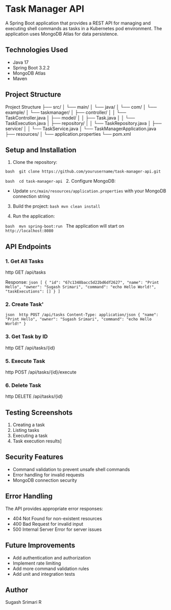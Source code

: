  # Task Manager API

A Spring Boot application that provides a REST API for managing and executing shell commands as tasks in a Kubernetes pod environment. The application uses MongoDB Atlas for data persistence.


## Technologies Used
- Java 17
- Spring Boot 3.2.2
- MongoDB Atlas
- Maven

## Project Structure

Project Structure
├── src/
│   └── main/
│       └── java/
│           └── com/
│               └── example/
│                   └── taskmanager/
│                       ├── controller/
│                       │   └── TaskController.java
│                       ├── model/
│                       │   ├── Task.java
│                       │   └── TaskExecution.java
│                       ├── repository/
│                       │   └── TaskRepository.java
│                       ├── service/
│                       │   └── TaskService.java
│                       └── TaskManagerApplication.java
├── resources/
│   └── application.properties
└── pom.xml




## Setup and Installation

1. Clone the repository:

``bash 
git clone https://github.com/yourusername/task-manager-api.git
``

``bash 
cd task-manager-api
``
2. Configure MongoDB:
- Update `src/main/resources/application.properties` with your MongoDB connection string
3. Build the project:
``bash
mvn clean install
``   

4. Run the application:

``bash 
mvn spring-boot:run
``
The application will start on `http://localhost:8080`

## API Endpoints

### 1. Get All Tasks
http
GET /api/tasks

Response:
``json
[
{
"id": "67c1348bacc5d22bd6df2627",
"name": "Print Hello",
"owner": "Sugash Srimari",
"command": "echo Hello World!",
"taskExecutions": []
}
]``

### 2. Create Task'

``json 
http
POST /api/tasks
Content-Type: application/json
{
"name": "Print Hello",
"owner": "Sugash Srimari",
"command": "echo Hello World!"
}``

### 3. Get Task by ID

http
GET /api/tasks/{id}


### 5. Execute Task
http
POST /api/tasks/{id}/execute

### 6. Delete Task
http
DELETE /api/tasks/{id}


## Testing Screenshots
1. Creating a task
2. Listing tasks
3. Executing a task
4. Task execution results]

## Security Features
- Command validation to prevent unsafe shell commands
- Error handling for invalid requests
- MongoDB connection security

## Error Handling
The API provides appropriate error responses:
- 404 Not Found for non-existent resources
- 400 Bad Request for invalid input
- 500 Internal Server Error for server issues

## Future Improvements
- Add authentication and authorization
- Implement rate limiting
- Add more command validation rules
- Add unit and integration tests

## Author
Sugash Srimari R
